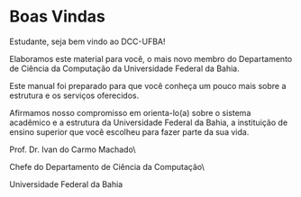 Boas Vindas
===========

Estudante, seja bem vindo ao DCC-UFBA!

Elaboramos este material para você, o mais novo membro do Departamento
de Ciência da Computação da Universidade Federal da Bahia.

Este manual foi preparado para que você conheça um pouco mais sobre a
estrutura e os serviços oferecidos.

Afirmamos nosso compromisso em orienta-lo(a) sobre o sistema acadêmico e
a estrutura da Universidade Federal da Bahia, a instituição de ensino
superior que você escolheu para fazer parte da sua vida.

Prof. Dr. Ivan do Carmo Machado\

Chefe do Departamento de Ciência da Computação\

Universidade Federal da Bahia
